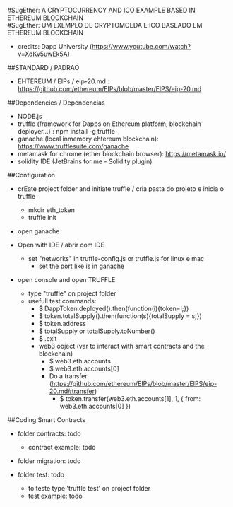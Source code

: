 #SugEther: A CRYPTOCURRENCY AND ICO EXAMPLE BASED IN ETHEREUM BLOCKCHAIN   
#SugEther: UM EXEMPLO DE CRYPTOMOEDA E ICO BASEADO EM ETHEREUM BLOCKCHAIN   

- credits: Dapp University (https://www.youtube.com/watch?v=XdKv5uwEk5A)


##STANDARD / PADRAO
- EHTEREUM / EIPs / eip-20.md : https://github.com/ethereum/EIPs/blob/master/EIPS/eip-20.md

##Dependencies / Dependencias
- NODE.js
- truffle (framework for Dapps on Ethereum platform, blockchain deployer...) : npm install -g truffle
- ganache (local inmemory ehtereum blockchain): https://www.trufflesuite.com/ganache
- metamask for chrome (ether blockchain browser): https://metamask.io/
- solidity IDE (JetBrains for me  - Solidity plugin) 

##Configuration 
- crEate project folder and initiate truffle / cria pasta do projeto e inicia o truffle
    - mkdir eth_token
    - truffle init

- open ganache
- Open with IDE / abrir com IDE
    - set "networks" in truffle-config.js or truffle.js for linux e mac
        - set the port like is in ganache
        
- open console and open TRUFFLE
    - type "truffle" on project folder
    - usefull test commands:
        - $ DappToken.deployed().then(function(i){token=i;})
        - $ token.totalSupply().then(function(s){totalSupply = s;})
        - $ token.address
        - $ totalSupply or totalSupply.toNumber()
        - $ .exit
        - web3 object (var to interact with smart contracts and the blockchain)
            - $ web3.eth.accounts
            - $ web3.eth.accounts[0]
            - Do a transfer (https://github.com/ethereum/EIPs/blob/master/EIPS/eip-20.md#transfer)
                - $ token.transfer(web3.eth.accounts[1], 1, { from: web3.eth.accounts[0] })
    
##Coding Smart Contracts

- folder contracts: todo
    - contract example: todo
    
- folder migration: todo

- folder test:    todo
    - to teste type 'truffle test' on project folder 
    - test example: todo


    


